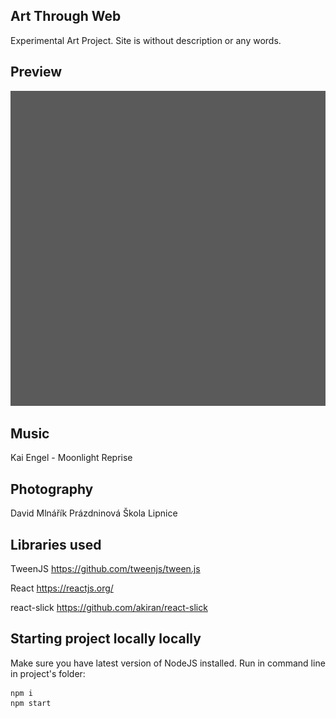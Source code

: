 ## Art Through Web

Experimental Art Project. Site is without description or any words.

## Preview

![Preview](doc/preview.gif)

## Music

Kai Engel - Moonlight Reprise

## Photography

David Mlnářík
Prázdninová Škola Lipnice

## Libraries used

TweenJS https://github.com/tweenjs/tween.js

React https://reactjs.org/

react-slick https://github.com/akiran/react-slick

## Starting project locally locally

Make sure you have latest version of NodeJS installed.
Run in command line in project's folder:
```
npm i
npm start
```